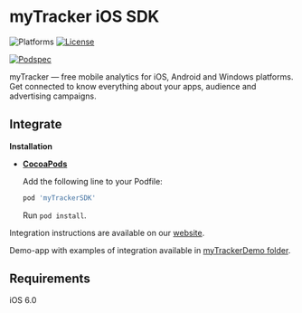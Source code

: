 # myTracker iOS SDK

![Platforms][platforms-svg]
[![License][license-svg]][license-link]

[![Podspec][podspec-svg]][podspec-link]

myTracker — free mobile analytics for iOS, Android and Windows  platforms. Get connected to know everything about your apps, audience and advertising campaigns.

## Integrate

**Installation**
 - **[CocoaPods](https://cocoapods.org/pods/myTrackerSDK)**
 
   Add the following line to your Podfile:
   ```ruby
   pod 'myTrackerSDK'
   ```
   Run `pod install`.

Integration instructions are available on our [website](https://tracker.my.com/docs/).

Demo-app with examples of integration available in [myTrackerDemo folder](https://github.com/myTrackerSDK/mytracker-ios/blob/master/myTrackerDemo).

## Requirements

iOS 6.0

[license-svg]: https://img.shields.io/badge/license-LGPL-lightgrey.svg
[license-link]: https://github.com/myTrackerSDK/mytracker-ios/blob/master/LICENSE

[podspec-svg]: https://img.shields.io/cocoapods/v/myTrackerSDK.svg
[podspec-link]: https://cocoapods.org/pods/myTrackerSDK

[platforms-svg]: https://img.shields.io/cocoapods/p/myTrackerSDK.svg
